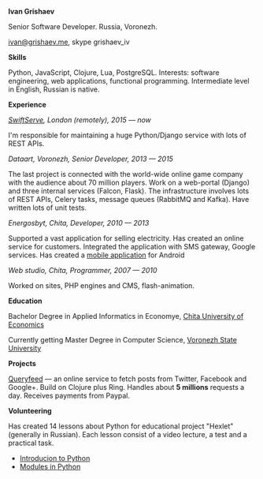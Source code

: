 **Ivan Grishaev**

Senior Software Developer. Russia, Voronezh.

ivan@grishaev.me, skype grishaev_iv

**Skills**

Python, JavaScript, Clojure, Lua, PostgreSQL. Interests: software
engineering, web applications, functional programming. Intermediate
level in English, Russian is native.


**Experience**

*[SwiftServe](http://www.swiftserve.com/en/), London (remotely), 2015 — now*

I'm responsible for maintaining a huge Python/Django service with lots
of REST APIs.


*Dataart, Voronezh, Senior Developer, 2013 — 2015*

The last project is connected with the world-wide online game company
with the audience about 70 million players. Work on a web-portal
(Django) and three internal services (Falcon, Flask). The
infrastructure involves lots of REST APIs, Celery tasks, message
queues (RabbitMQ and Kafka). Have written lots of unit tests.


*Energosbyt, Chita, Developer, 2010 — 2013*

Supported a vast application for selling electricity. Has created an
online service for customers. Integrated the application with SMS
gateway, Google services. Has created a
[mobile application](https://play.google.com/store/apps/details?id=com.esbyt.android.lk)
for Android

*Web studio, Chita, Programmer, 2007 — 2010*

Worked on sites, PHP engines and CMS, flash-animation.

**Education**

Bachelor Degree in Applied Informatics in Economye,
[Chita University of Economics](http://narhoz-chita.ru/)

Currently getting Master Degree in Computer Science,
[Voronezh State University](http://www.vsu.ru/)

**Projects**

[Queryfeed](https://queryfeed.net/) — an online service to fetch posts
from Twitter, Facebook and Google+. Build on Clojure plus
Ring. Handles about **5 millions** requests a day. Receives payments from
Paypal.


**Volunteering**

Has created 14 lessons about Python for educational project "Hexlet"
(generally in Russian). Each lesson consist of a video lecture, a test
and a practical task.

- [Introducion to Python](https://ru.hexlet.io/courses/python_101)
- [Modules in Python](https://ru.hexlet.io/courses/python-modules)
